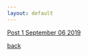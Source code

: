 ```yaml
---
layout: default
---
```

 




<a href="2019-09-06-Blog-Entry-1.html">Post 1 September 06 2019</a>






[back](./)
